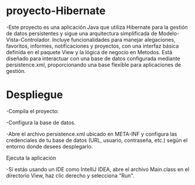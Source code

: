 # proyecto-Hibernate

-Este proyecto es una aplicación Java que utiliza Hibernate para la gestión de datos persistentes y sigue una arquitectura simplificada de Modelo-Vista-Controlador. Incluye funcionalidades para manejar alegaciones, favoritos, informes, notificaciones y proyectos, con una interfaz básica definida en el paquete View y la lógica de negocio en Metodos. Está diseñado para interactuar con una base de datos configurada mediante persistence.xml, proporcionando una base flexible para aplicaciones de gestión.
 
# Despliegue

-Compila el proyecto:

-Configura la base de datos. 

-Abre el archivo persistence.xml ubicado en META-INF y configura las credenciales de tu base de datos (URL, usuario, contraseña, etc.) según el entorno donde desees desplegarlo.

Ejecuta la aplicación

-Si estás usando un IDE como IntelliJ IDEA, abre el archivo Main.class en el directorio View, haz clic derecho y selecciona "Run".
